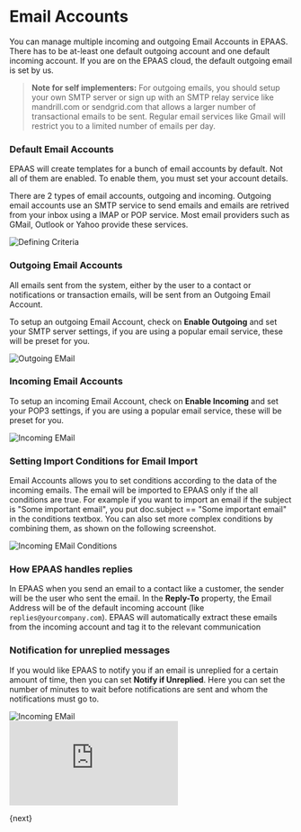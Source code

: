 <!-- add-breadcrumbs -->
# Email Accounts

You can manage multiple incoming and outgoing Email Accounts in EPAAS. There has to be at-least one default outgoing account and one default incoming account. If you are on the EPAAS cloud, the default outgoing email is set by us.

> **Note for self implementers:** For outgoing emails, you should setup your own SMTP server or sign up with an SMTP relay service like mandrill.com or sendgrid.com that allows a larger number of transactional emails to be sent. Regular email services like Gmail will restrict you to a limited number of emails per day.

### Default Email Accounts

EPAAS will create templates for a bunch of email accounts by default. Not all of them are enabled. To enable them, you must set your account details.

There are 2 types of email accounts, outgoing and incoming. Outgoing email accounts use an SMTP service to send emails and emails are retrived from your inbox using a IMAP or POP service. Most email providers such as GMail, Outlook or Yahoo provide these services.

<img class="screenshot" alt="Defining Criteria" src="{{docs_base_url}}/assets/img/setup/email/email-account-list.png">

### Outgoing Email Accounts

All emails sent from the system, either by the user to a contact or notifications or transaction emails, will be sent from an Outgoing Email Account.

To setup an outgoing Email Account, check on **Enable Outgoing** and set your SMTP server settings, if you are using a popular email service, these will be preset for you.

<img class="screenshot" alt="Outgoing EMail" src="{{docs_base_url}}/assets/img/setup/email/email-account-sending.png">

### Incoming Email Accounts

To setup an incoming Email Account, check on **Enable Incoming** and set your POP3 settings, if you are using a popular email service, these will be preset for you.

<img class="screenshot" alt="Incoming EMail" src="{{docs_base_url}}/assets/img/setup/email/email-account-incoming.png">

### Setting Import Conditions for Email Import

Email Accounts allows you to set conditions according to the data of the incoming emails. The email will be imported to EPAAS only if the all conditions are true. For example if you want to import an email if the subject is "Some important email", you put doc.subject == "Some important email" in the conditions textbox. You can also set more complex conditions by combining them, as shown on the following screenshot.

<img class="screenshot" alt="Incoming EMail Conditions" src="{{docs_base_url}}/assets/img/setup/email/email-account-incoming-conditions.png">

### How EPAAS handles replies

In EPAAS when you send an email to a contact like a customer, the sender will be the user who sent the email. In the **Reply-To** property, the Email Address will be of the default incoming account (like `replies@yourcompany.com`). EPAAS will automatically extract these emails from the incoming account and tag it to the relevant communication

### Notification for unreplied messages

If you would like EPAAS to notify you if an email is unreplied for a certain amount of time, then you can set **Notify if Unreplied**. Here you can set the number of minutes to wait before notifications are sent and whom the notifications must go to.

<img class="screenshot" alt="Incoming EMail" src="{{docs_base_url}}/assets/img/setup/email/email-account-unreplied.png">


<div>
    <iframe src="https://www.youtube.com/embed/YFYe0DrB95o?rel=0" frameborder="0" allow="autoplay; encrypted-media" allowfullscreen></iframe>
</div>

{next}
